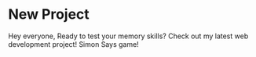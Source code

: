 # New Project
Hey everyone,
Ready to test your memory skills? Check out my latest web development project! Simon Says game!